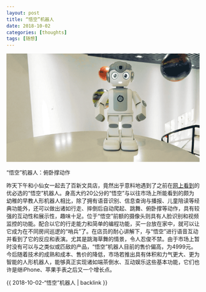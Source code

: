```yaml
---
layout: post
title: “悟空”机器人
date: 2018-10-02
categories: [thoughts]
tags: [随想]
---
```


![](/figures/p54442790.gif)

“悟空”机器人：俯卧撑动作

昨天下午和小仙女一起去了百新文具店，竟然出乎意料地遇到了之前在[网上看到](https://news.cnblogs.com/n/608387/)的优必选的“悟空”机器人。身高大约20公分的“悟空”与以往市场上所能看到的颇为幼稚的早教人形机器人相比，除了拥有语音识别、信息查询与播报、儿童陪读等经典功能外，还可以做出诸如行走、摔倒后自动爬起、跳舞、俯卧撑等动作，具有较强的互动性和展示性，趣味十足。位于“悟空”前额的摄像头则具有人脸识别和视频监控的功能。配合以它的行走能力和简单的编程功能，买一台放在家中，就可以让它成为在不同房间巡逻的“哨兵”了。在店员的耐心讲解下，与“悟空”进行语音互动并看到了它的反应和表演。尤其是跳海草舞的情景，令人忍俊不禁。由于市场上暂时没有可以与之类似或匹敌的产品，“悟空”机器人目前的售价偏高，为4999元。今后随着技术的成熟和成本、售价的降低，市场若推出具有体积和力气更大、更为智能的人形机器人，能够真正实现诸如端茶倒水、互动娱乐这些基本功能，它们也许是继iPhone、苹果手表之后又一个增长点。

{{ 2018-10-02-“悟空”机器人 | backlink }}
